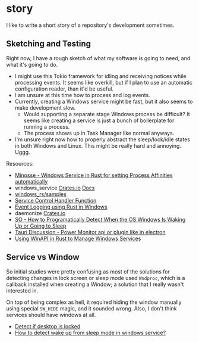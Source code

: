 # story

I like to write a short story of a repository's development sometimes.

## Sketching and Testing

Right now, I have a rough sketch of what my software is going to need, and what it's going to do.

- I might use this Tokio framework for idling and receiving notices while processing events. It seems like overkill,
but if I plan to use an automatic configuration reader, than it'd be useful.
- I am unsure at this time how to process and log events.
- Currently, creating a Windows service might be fast, but it also seems to make development slow.
    - Would supporting a separate stage Windows process be difficult? It seems like creating a service is just a bunch of boilerplate for running a process.
    - The process shows up in Task Manager like normal anyways.
- I'm unsure right now how to properly abstract the sleep/lock/idle states in both Windows and Linux. This might be really hard and annoying. Uggg.

Resources:
- [Minosse - Windows Service in Rust for setting Process Affinities automatically](https://github.com/artumino/minosse/tree/master)
- windows_service [Crates.io](https://crates.io/crates/windows-service/) [Docs](https://docs.rs/windows-service/latest/windows_service/)
- [windows_rs/samples](https://github.com/microsoft/windows-rs/tree/master/crates/samples)
- [Service Control Handler Function](https://learn.microsoft.com/en-us/windows/win32/services/service-control-handler-function?redirectedfrom=MSDN)
- [Event Logging using Rust in Windows](https://www.reddit.com/r/rust/comments/15cq9qp/event_logging_using_rust_in_windows/)
- daemonize [Crates.io](https://docs.rs/daemonize/latest/daemonize/)
- [SO - How to Programatically Detect When the OS Windows Is Waking Up or Going to Sleep](https://stackoverflow.com/questions/4693689/how-to-programmatically-detect-when-the-os-windows-is-waking-up-or-going-to-sl)
- [Tauri Discussion - Power Monitor api or plugin like in electron](https://github.com/tauri-apps/tauri/issues/8968)
- [Using WinAPI in Rust to Manage Windows Services](https://friendlyuser.github.io/posts/tech/rust/Using_WinAPI_in_Rust_to_Manage_Windows_Services/)

## Service vs Window

So initial studies were pretty confusing as most of the solutions for detecting changes in lock screen or sleep mode used `Wndproc`, which is a callback installed when creating a Window; a solution that I really wasn't interested in.

On top of being complex as hell, it required hiding the window manually using special `SW_HIDE` magic, and it sounded wrong. Also, I don't think services should have windows at all.

- [Detect if desktop is locked](https://stackoverflow.com/questions/768314/detect-if-desktop-is-locked)
- [How to detect wake up from sleep mode in windows service?](https://stackoverflow.com/questions/47942716/how-to-detect-wake-up-from-sleep-mode-in-windows-service)
